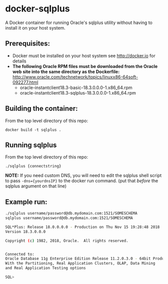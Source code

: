 docker-sqlplus
==============

A Docker container for running Oracle's sqlplus utility without having to install it on your host system.

Prerequisites:
--------------
* Docker must be installed on your host system see http://docker.io for details
* **The following Oracle RPM files must be downloaded from the Oracle web site into the same directory as the Dockerfile:** http://www.oracle.com/technetwork/topics/linuxx86-64soft-092277.html
    * oracle-instantclient18.3-basic-18.3.0.0.0-1.x86_64.rpm
    * oracle-instantclient18.3-sqlplus-18.3.0.0.0-1.x86_64.rpm

Building the container:
-----------------------
From the top level directory of this repo:

`docker build -t sqlplus .`

Running sqlplus
---------------
From the top level directory of this repo:

`./sqlplus {connectstring}`

**NOTE:** If you need custom DNS, you will need to edit the sqlplus shell script to pass `-dns={yourdnsIP}` to the docker run command. (put that *before* the sqlplus argument on that line)


Example run:
------------
```bash
./sqlplus username/password@db.mydomain.com:1521/SOMESCHEMA
sqlplus username/password@db.mydomain.com:1521/SOMESCHEMA

SQL*Plus: Release 18.0.0.0.0 - Production on Thu Nov 15 19:28:48 2018
Version 18.3.0.0.0

Copyright (c) 1982, 2018, Oracle.  All rights reserved.


Connected to:
Oracle Database 11g Enterprise Edition Release 11.2.0.3.0 - 64bit Production
With the Partitioning, Real Application Clusters, OLAP, Data Mining
and Real Application Testing options

SQL>
```

